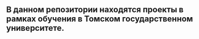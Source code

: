 ## В данном репозитории находятся проекты в рамках обучения в Томском государственном университете.

